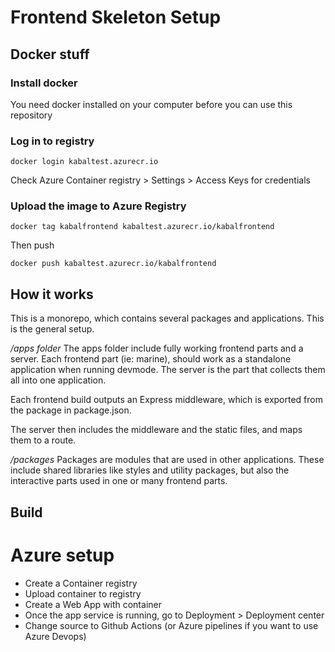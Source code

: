 # Frontend Skeleton Setup

## Docker stuff
### Install docker
You need docker installed on your computer before you can use this repository

### Log in to registry
```
docker login kabaltest.azurecr.io
```

Check Azure Container registry > Settings > Access Keys for credentials

### Upload the image to Azure Registry
```
docker tag kabalfrontend kabaltest.azurecr.io/kabalfrontend
```
Then push
```
docker push kabaltest.azurecr.io/kabalfrontend
```
## How it works
This is a monorepo, which contains several packages and applications. This is the general setup.

*/apps folder*
The apps folder include fully working frontend parts and a server.
Each frontend part (ie: marine), should work as a standalone application when running devmode. The server is the part that collects them all into one application.

Each frontend build outputs an Express middleware, which is exported from the package in package.json.

The server then includes the middleware and the static files, and maps them to a route.

*/packages*
Packages are modules that are used in other applications. These include shared libraries like styles and utility packages, but also the interactive parts used in one or many frontend parts.

## Build

# Azure setup
* Create a Container registry
* Upload container to registry
* Create a Web App with container
* Once the app service is running, go to Deployment > Deployment center
* Change source to Github Actions (or Azure pipelines if you want to use Azure Devops)

